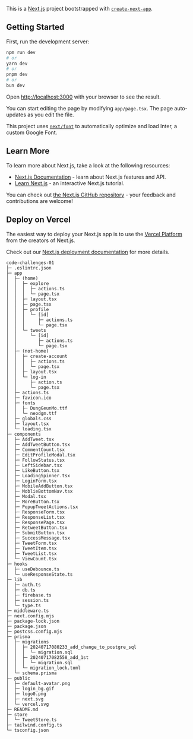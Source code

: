 This is a [Next.js](https://nextjs.org/) project bootstrapped with [`create-next-app`](https://github.com/vercel/next.js/tree/canary/packages/create-next-app).

## Getting Started

First, run the development server:

```bash
npm run dev
# or
yarn dev
# or
pnpm dev
# or
bun dev
```

Open [http://localhost:3000](http://localhost:3000) with your browser to see the result.

You can start editing the page by modifying `app/page.tsx`. The page auto-updates as you edit the file.

This project uses [`next/font`](https://nextjs.org/docs/basic-features/font-optimization) to automatically optimize and load Inter, a custom Google Font.

## Learn More

To learn more about Next.js, take a look at the following resources:

- [Next.js Documentation](https://nextjs.org/docs) - learn about Next.js features and API.
- [Learn Next.js](https://nextjs.org/learn) - an interactive Next.js tutorial.

You can check out [the Next.js GitHub repository](https://github.com/vercel/next.js/) - your feedback and contributions are welcome!

## Deploy on Vercel

The easiest way to deploy your Next.js app is to use the [Vercel Platform](https://vercel.com/new?utm_medium=default-template&filter=next.js&utm_source=create-next-app&utm_campaign=create-next-app-readme) from the creators of Next.js.

Check out our [Next.js deployment documentation](https://nextjs.org/docs/deployment) for more details.

```
code-challenges-01
├─ .eslintrc.json
├─ app
│  ├─ (home)
│  │  ├─ explore
│  │  │  ├─ actions.ts
│  │  │  └─ page.tsx
│  │  ├─ layout.tsx
│  │  ├─ page.tsx
│  │  ├─ profile
│  │  │  └─ [id]
│  │  │     ├─ actions.ts
│  │  │     └─ page.tsx
│  │  └─ tweets
│  │     └─ [id]
│  │        ├─ actions.ts
│  │        └─ page.tsx
│  ├─ (not-home)
│  │  ├─ create-account
│  │  │  ├─ actions.ts
│  │  │  └─ page.tsx
│  │  ├─ layout.tsx
│  │  └─ log-in
│  │     ├─ action.ts
│  │     └─ page.tsx
│  ├─ actions.ts
│  ├─ favicon.ico
│  ├─ fonts
│  │  ├─ DungGeunMo.ttf
│  │  └─ neodgm.ttf
│  ├─ globals.css
│  ├─ layout.tsx
│  └─ loading.tsx
├─ components
│  ├─ AddTweet.tsx
│  ├─ AddTweetButton.tsx
│  ├─ CommentCount.tsx
│  ├─ EditProfileModal.tsx
│  ├─ FollowStatus.tsx
│  ├─ LeftSidebar.tsx
│  ├─ LikeButton.tsx
│  ├─ LoadingSpinner.tsx
│  ├─ LoginForm.tsx
│  ├─ MobileAddButton.tsx
│  ├─ MoblieBottomNav.tsx
│  ├─ Modal.tsx
│  ├─ MoreButton.tsx
│  ├─ PopupTweetActions.tsx
│  ├─ ResponseForm.tsx
│  ├─ ResponseList.tsx
│  ├─ ResponsePage.tsx
│  ├─ RetweetButton.tsx
│  ├─ SubmitButton.tsx
│  ├─ SuccessMessage.tsx
│  ├─ TweetForm.tsx
│  ├─ TweetItem.tsx
│  ├─ TweetList.tsx
│  └─ ViewCount.tsx
├─ hooks
│  ├─ useDebounce.ts
│  └─ useResponseState.ts
├─ lib
│  ├─ auth.ts
│  ├─ db.ts
│  ├─ firebase.ts
│  ├─ session.ts
│  └─ type.ts
├─ middleware.ts
├─ next.config.mjs
├─ package-lock.json
├─ package.json
├─ postcss.config.mjs
├─ prisma
│  ├─ migrations
│  │  ├─ 20240717080233_add_change_to_postgre_sql
│  │  │  └─ migration.sql
│  │  ├─ 20240717082558_add_1st
│  │  │  └─ migration.sql
│  │  └─ migration_lock.toml
│  └─ schema.prisma
├─ public
│  ├─ default-avatar.png
│  ├─ login_bg.gif
│  ├─ logo0.png
│  ├─ next.svg
│  └─ vercel.svg
├─ README.md
├─ store
│  └─ TweetStore.ts
├─ tailwind.config.ts
└─ tsconfig.json

```